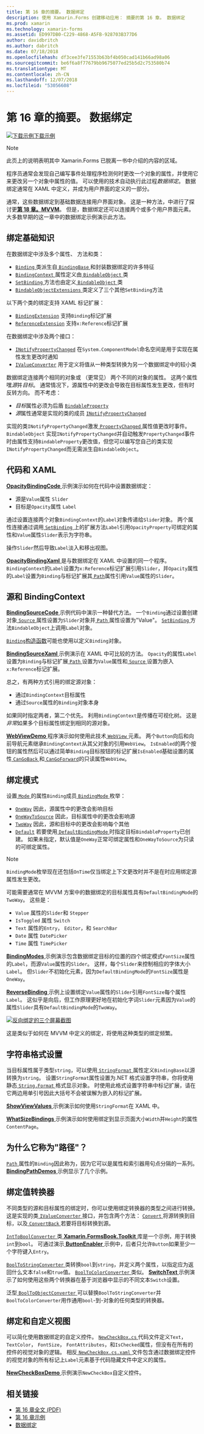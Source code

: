 ```yaml
---
title: 第 16 章的摘要。 数据绑定
description: 使用 Xamarin.Forms 创建移动应用： 摘要的第 16 章。 数据绑定
ms.prod: xamarin
ms.technology: xamarin-forms
ms.assetid: ED997DB0-C229-4868-A5FB-928703B377D6
author: davidbritch
ms.author: dabritch
ms.date: 07/18/2018
ms.openlocfilehash: df3cee3fe71553b63bf4b050cad141b66ad98a06
ms.sourcegitcommit: be6f6a8f77679bb9675077ed25b5d2c753580b74
ms.translationtype: MT
ms.contentlocale: zh-CN
ms.lasthandoff: 12/07/2018
ms.locfileid: "53056608"
---
```

# <a name="summary-of-chapter-16-data-binding"></a>第 16 章的摘要。 数据绑定

[![下载示例](~/media/shared/download.png)下载示例](https://github.com/xamarin/xamarin-forms-book-samples/tree/master/Chapter16)

> [!NOTE] 
> 此页上的说明表明其中 Xamarin.Forms 已脱离一书中介绍的内容的区域。

程序员通常会发现自己编写事件处理程序检测何时更改一个对象的属性，并使用它来更改另一个对象中属性的值。 可以使用的技术自动执行此过程*数据绑定*。 数据绑定通常在 XAML 中定义，并成为用户界面的定义的一部分。

通常，这些数据绑定到基础数据连接用户界面对象。 这是一种方法，中进行了探讨更[**第 18 章。MVVM**](chapter18.md)。 但是，数据绑定还可以连接两个或多个用户界面元素。 大多数早期的这一章中的数据绑定示例演示此方法。

## <a name="binding-basics"></a>绑定基础知识

在数据绑定中涉及多个属性、 方法和类：

- [ `Binding` ](xref:Xamarin.Forms.Binding)类派生自[ `BindingBase` ](xref:Xamarin.Forms.BindingBase)和封装数据绑定的许多特征
- [ `BindingContext` ](xref:Xamarin.Forms.BindableObject.BindingContext)属性定义由[ `BindableObject` ](xref:Xamarin.Forms.BindableObject)类
- [ `SetBinding` ](xref:Xamarin.Forms.BindableObject.SetBinding(Xamarin.Forms.BindableProperty,Xamarin.Forms.BindingBase))方法也由定义[ `BindableObject` ](xref:Xamarin.Forms.BindableObject)类
- [ `BindableObjectExtensions` ](xref:Xamarin.Forms.BindableObjectExtensions)类定义了三个其他`SetBinding`方法

以下两个类的绑定支持 XAML 标记扩展：

- [`BindingExtension`](xref:Xamarin.Forms.Xaml.BindingExtension) 支持`Binding`标记扩展
- [`ReferenceExtension`](xref:Xamarin.Forms.Xaml.ReferenceExtension) 支持`x:Reference`标记扩展

在数据绑定中涉及两个接口：

- [`INotifyPropertyChanged`](xref:System.ComponentModel.INotifyPropertyChanged) 在`System.ComponentModel`命名空间是用于实现在属性发生更改时通知
- [`IValueConverter`](xref:Xamarin.Forms.IValueConverter) 用于定义将值从一种类型转换为另一个数据绑定中的较小类

数据绑定连接两个相同的对象或 （更常见） 两个不同的对象的属性。 这两个属性嘿*源*并*目标*。 通常情况下，源属性中的更改会导致在目标属性发生更改，但有时反转方向。 而不考虑：

- *目标*属性必须为后盾 [`BindableProperty`](xref:Xamarin.Forms.BindableProperty)
- *源*属性通常是实现的类的成员 [`INotifyPropertyChanged`](xref:System.ComponentModel.INotifyPropertyChanged)

实现的类`INotifyPropertyChanged`激发[ `PropertyChanged` ](xref:System.ComponentModel.INotifyPropertyChanged.PropertyChanged)属性值更改时事件。 `BindableObject` 实现`INotifyPropertyChanged`并自动触发`PropertyChanged`事件时由属性支持`BindableProperty`更改值，但您可以编写您自己的类实现`INotifyPropertyChanged`而无需派生自`BindableObject`。

## <a name="code-and-xaml"></a>代码和 XAML

[ **OpacityBindingCode** ](https://github.com/xamarin/xamarin-forms-book-samples/tree/master/Chapter16/OpacityBindingCode)示例演示如何在代码中设置数据绑定：

- 源是`Value`属性 `Slider`
- 目标是`Opacity`属性 `Label`

通过设置连接两个对象`BindingContext`的`Label`对象传递给`Slider`对象。 两个属性连接通过调用[ `SetBinding` ](xref:Xamarin.Forms.BindableObjectExtensions.SetBinding*)上的扩展方法`Label`引用`OpacityProperty`可绑定的属性和`Value`属性`Slider`表示为字符串。

操作`Slider`然后导致`Label`淡入和移出视图。

[ **OpacityBindingXaml** ](https://github.com/xamarin/xamarin-forms-book-samples/tree/master/Chapter16/OpacityBindingXaml)是与数据绑定在 XAML 中设置的同一个程序。 `BindingContext`的`Label`设置为`x:Reference`标记扩展引用`Slider`，并`Opacity`属性的`Label`设置为`Binding`与标记扩展其[ `Path`](xref:Xamarin.Forms.Binding.Path)属性引用`Value`属性的`Slider`。

## <a name="source-and-bindingcontext"></a>源和 BindingContext

[ **BindingSourceCode** ](https://github.com/xamarin/xamarin-forms-book-samples/tree/master/Chapter16/BindingSourceCode)示例代码中演示一种替代方法。 一个`Binding`通过设置创建对象[ `Source` ](xref:Xamarin.Forms.Binding.Source)属性设置为`Slider`对象并[ `Path` ](xref:Xamarin.Forms.Binding.Path)属性设置为"Value"。 [ `SetBinding` ](xref:Xamarin.Forms.BindableObject.SetBinding(Xamarin.Forms.BindableProperty,Xamarin.Forms.BindingBase))方法`BindableObject`上调用`Label`对象。

[ `Binding`构造函数](xref:Xamarin.Forms.Binding.%23ctor(System.String,Xamarin.Forms.BindingMode,Xamarin.Forms.IValueConverter,System.Object,System.String,System.Object))可能也使用以定义`Binding`对象。

[ **BindingSourceXaml** ](https://github.com/xamarin/xamarin-forms-book-samples/tree/master/Chapter16/BindingSourceXaml)示例演示在 XAML 中可比较的方法。 `Opacity`的属性`Label`设置为`Binding`与标记扩展[ `Path` ](xref:Xamarin.Forms.Binding.Path)设置为`Value`属性和[ `Source` ](xref:Xamarin.Forms.Binding.Source)设置为嵌入`x:Reference`标记扩展。

总之，有两种方式引用的绑定源对象：

- 通过`BindingContext`目标属性
- 通过`Source`属性的`Binding`对象本身

如果同时指定两者，第二个优先。 利用`BindingContext`是传播在可视化树。 这是*非常*如果多个目标属性绑定到相同的源对象。

[ **WebViewDemo** ](https://github.com/xamarin/xamarin-forms-book-samples/tree/master/Chapter16/WebViewDemo)程序演示如何使用此技术[ `WebView` ](xref:Xamarin.Forms.WebView)元素。 两个`Button`向后和向前导航元素继承`BindingContext`从其父对象的引用`WebView`。 `IsEnabled`的两个按钮的属性然后可以通过简单`Binding`目标按钮的标记扩展`IsEnabled`基础设置的属性[ `CanGoBack` ](xref:Xamarin.Forms.WebView.CanGoBack)和[ `CanGoForward`](xref:Xamarin.Forms.WebView.CanGoForward)的只读属性`WebView`。

## <a name="the-binding-mode"></a>绑定模式

设置[ `Mode` ](xref:Xamarin.Forms.BindingBase.Mode)的属性`Binding`成员[ `BindingMode` ](xref:Xamarin.Forms.BindingMode)枚举：

- [`OneWay`](xref:Xamarin.Forms.BindingMode.OneWay) 因此，源属性中的更改会影响目标
- [`OneWayToSource`](xref:Xamarin.Forms.BindingMode.OneWayToSource) 因此，目标属性中的更改会影响源
- [`TwoWay`](xref:Xamarin.Forms.BindingMode.TwoWay) 因此，源和目标中的更改会影响每个其他
- [`Default`](xref:Xamarin.Forms.BindingMode.Default) 若要使用[ `DefaultBindingMode` ](xref:Xamarin.Forms.BindableProperty.DefaultBindingMode)时指定目标`BindableProperty`已创建。 如果未指定，默认值是`OneWay`正常可绑定属性和`OneWayToSource`为只读的可绑定属性。

> [!NOTE]
> `BindingMode`枚举现在还包括`OnTime`仅当绑定上下文更改时并不是在时应用绑定源属性发生更改。

可能需要通常在 MVVM 方案中的数据绑定的目标属性具有`DefaultBindingMode`的`TwoWay`。 这些是：

- `Value` 属性的`Slider`和 `Stepper`
- `IsToggled` 属性 `Switch`
- `Text` 属性的`Entry`， `Editor`，和 `SearchBar`
- `Date` 属性 `DatePicker`
- `Time` 属性 `TimePicker`

[ **BindingModes** ](https://github.com/xamarin/xamarin-forms-book-samples/tree/master/Chapter16/BindingModes)示例演示包含数据绑定目标的位置的四个绑定模式`FontSize`属性的`Label`，而源`Value`属性的`Slider`。 这样，每个`Slider`来控制相应的字体大小`Label`。 但`Slider`不初始化元素，因为`DefaultBindingMode`的`FontSize`属性是`OneWay`。

[ **ReverseBinding** ](https://github.com/xamarin/xamarin-forms-book-samples/tree/master/Chapter16/ReverseBinding)示例上设置绑定`Value`属性的`Slider`引用`FontSize`每个属性`Label`。 这似乎是向后，但工作原理更好地在初始化字词`Slider`元素因为`Value`的属性`Slider`具有`DefaultBindingMode`的`TwoWay`。

[![反向绑定的三个屏幕截图](images/ch16fg06-small.png "反向绑定")](images/ch16fg06-large.png#lightbox "反向绑定")

这是类似于如何在 MVVM 中定义的绑定，将使用这种类型的绑定频繁。

## <a name="string-formatting"></a>字符串格式设置

当目标属性属于类型`string`，可以使用[ `StringFormat` ](xref:Xamarin.Forms.BindingBase.StringFormat)属性定义`BindingBase`以源转换为`string`。 设置`StringFormat`属性设置为.NET 格式设置字符串，你将使用静态[ `String.Format` ](xref:System.String.Format(System.String,System.Object))格式显示对象。 时使用此格式设置字符串中标记扩展，请在它两边用单引号因此大括号不会被误解为嵌入的标记扩展。

[ **ShowViewValues** ](https://github.com/xamarin/xamarin-forms-book-samples/tree/master/Chapter16/ShowViewValues)示例演示如何使用`StringFormat`在 XAML 中。

[ **WhatSizeBindings** ](https://github.com/xamarin/xamarin-forms-book-samples/tree/master/Chapter16/WhatSizeBindings)示例演示如何使用绑定到显示页面大小`Width`并`Height`的属性`ContentPage`。

## <a name="why-is-it-called-path"></a>为什么它称为"路径"？

[ `Path` ](xref:Xamarin.Forms.Binding.Path)属性的`Binding`因此称为，因为它可以是属性和索引器用句点分隔的一系列。 [ **BindingPathDemos** ](https://github.com/xamarin/xamarin-forms-book-samples/tree/master/Chapter16/BindingPathDemos)示例显示了几个示例。

## <a name="binding-value-converters"></a>绑定值转换器

不同类型的源和目标属性的绑定时，你可以使用绑定转换器的类型之间进行转换。 这是实现的类[ `IValueConverter` ](xref:Xamarin.Forms.IValueConverter)接口，并包含两个方法： [ `Convert` ](xref:Xamarin.Forms.IValueConverter.Convert(System.Object,System.Type,System.Object,System.Globalization.CultureInfo))将源转换到目标，以及[ `ConvertBack` ](xref:Xamarin.Forms.IValueConverter.ConvertBack(System.Object,System.Type,System.Object,System.Globalization.CultureInfo))若要将目标转换到源。

[ `IntToBoolConverter` ](https://github.com/xamarin/xamarin-forms-book-samples/blob/master/Libraries/Xamarin.FormsBook.Toolkit/Xamarin.FormsBook.Toolkit/IntToBoolConverter.cs)类[ **Xamarin.FormsBook.Toolkit** ](https://github.com/xamarin/xamarin-forms-book-samples/tree/master/Libraries/Xamarin.FormsBook.Toolkit)库是一个示例，用于转换`int`到`bool`。 可通过演示[ **ButtonEnabler** ](https://github.com/xamarin/xamarin-forms-book-samples/tree/master/Chapter16/ButtonEnabler)示例中，后者只允许`Button`如果至少一个字符键入`Entry`。

[ `BoolToStringConverter` ](https://github.com/xamarin/xamarin-forms-book-samples/blob/master/Libraries/Xamarin.FormsBook.Toolkit/Xamarin.FormsBook.Toolkit/BoolToStringConverter.cs)类转换`bool`到`string`，并定义两个属性，以指定应为返回什么文本`false`和`true`值。
[ `BoolToColorConverter` ](https://github.com/xamarin/xamarin-forms-book-samples/blob/master/Libraries/Xamarin.FormsBook.Toolkit/Xamarin.FormsBook.Toolkit/BoolToColorConverter.cs)类似。 [ **SwitchText** ](https://github.com/xamarin/xamarin-forms-book-samples/tree/master/Chapter16/SwitchText)示例演示了如何使用这些两个转换器在基于浏览器中显示的不同文本`Switch`设置。

泛型[ `BoolToObjectConverter` ](https://github.com/xamarin/xamarin-forms-book-samples/blob/master/Libraries/Xamarin.FormsBook.Toolkit/Xamarin.FormsBook.Toolkit/BoolToObjectConverter.cs)可以替换`BoolToStringConverter`并`BoolToColorConverter`用作通用`bool`-到-对象的任何类型的转换器。

## <a name="bindings-and-custom-views"></a>绑定和自定义视图

可以简化使用数据绑定的自定义控件。 [ `NewCheckBox.cs` ](https://github.com/xamarin/xamarin-forms-book-samples/blob/master/Libraries/Xamarin.FormsBook.Toolkit/Xamarin.FormsBook.Toolkit/NewCheckBox.xaml.cs)代码文件定义`Text`， `TextColor`， `FontSize`， `FontAttributes`，和`IsChecked`属性，但没有在所有的控件的视觉对象的逻辑。
相反[ `NewCheckBox.cs.xaml` ](https://github.com/xamarin/xamarin-forms-book-samples/blob/master/Libraries/Xamarin.FormsBook.Toolkit/Xamarin.FormsBook.Toolkit/NewCheckBox.xaml)文件包含通过数据绑定控件的视觉对象的所有标记上`Label`元素基于代码隐藏文件中定义的属性。

[ **NewCheckBoxDemo** ](https://github.com/xamarin/xamarin-forms-book-samples/tree/master/Chapter16/NewCheckBoxDemo)示例演示`NewCheckBox`自定义控件。



## <a name="related-links"></a>相关链接

- [第 16 章全文 (PDF)](https://download.xamarin.com/developer/xamarin-forms-book/XamarinFormsBook-Ch16-Apr2016.pdf)
- [第 16 章示例](https://github.com/xamarin/xamarin-forms-book-samples/tree/master/Chapter16)
- [数据绑定](~/xamarin-forms/app-fundamentals/data-binding/index.md)

